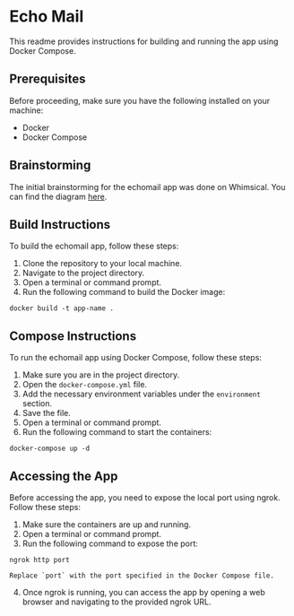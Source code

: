 # Echo Mail

This readme provides instructions for building and running the app using Docker Compose.

## Prerequisites
Before proceeding, make sure you have the following installed on your machine:
- Docker
- Docker Compose

## Brainstorming
The initial brainstorming for the echomail app was done on Whimsical. You can find the diagram [here](https://whimsical.com/echomail-JoBi69g3KTeMWYFsDRNbBx).

## Build Instructions
To build the echomail app, follow these steps:
1. Clone the repository to your local machine.
2. Navigate to the project directory.
3. Open a terminal or command prompt.
4. Run the following command to build the Docker image:
  ```
  docker build -t app-name .
  ```

## Compose Instructions
To run the echomail app using Docker Compose, follow these steps:
1. Make sure you are in the project directory.
2. Open the `docker-compose.yml` file.
3. Add the necessary environment variables under the `environment` section.
4. Save the file.
5. Open a terminal or command prompt.
6. Run the following command to start the containers:
  ```
  docker-compose up -d
  ```

## Accessing the App
Before accessing the app, you need to expose the local port using ngrok. Follow these steps:
1. Make sure the containers are up and running.
2. Open a terminal or command prompt.
3. Run the following command to expose the port:
  ```
  ngrok http port

  Replace `port` with the port specified in the Docker Compose file.
  ```
4. Once ngrok is running, you can access the app by opening a web browser and navigating to the provided ngrok URL.




